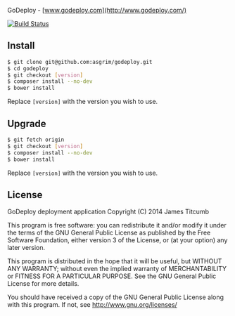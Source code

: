 GoDeploy - [www.godeploy.com](http://www.godeploy.com/)

[![Build Status](https://secure.travis-ci.org/asgrim/godeploy.png?branch=master)](https://travis-ci.org/asgrim/godeploy)

Install
-------

```bash
$ git clone git@github.com:asgrim/godeploy.git
$ cd godeploy
$ git checkout [version]
$ composer install --no-dev
$ bower install
```

Replace `[version]` with the version you wish to use.

Upgrade
-------

```bash
$ git fetch origin
$ git checkout [version]
$ composer install --no-dev
$ bower install
```

Replace `[version]` with the version you wish to use.

License
-------
GoDeploy deployment application
Copyright (C) 2014 James Titcumb

This program is free software: you can redistribute it and/or modify
it under the terms of the GNU General Public License as published by
the Free Software Foundation, either version 3 of the License, or
(at your option) any later version.

This program is distributed in the hope that it will be useful,
but WITHOUT ANY WARRANTY; without even the implied warranty of
MERCHANTABILITY or FITNESS FOR A PARTICULAR PURPOSE.  See the
GNU General Public License for more details.

You should have received a copy of the GNU General Public License
along with this program.  If not, see <http://www.gnu.org/licenses/>

